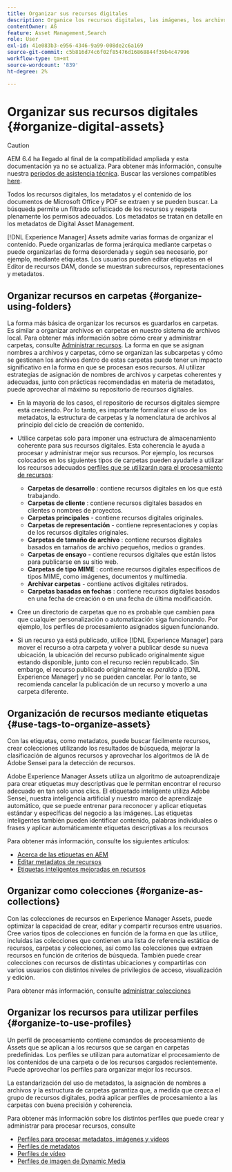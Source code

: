 ```yaml
---
title: Organizar sus recursos digitales
description: Organice los recursos digitales, las imágenes, los archivos, las carpetas, etc. mediante el Experience Manager.
contentOwner: AG
feature: Asset Management,Search
role: User
exl-id: 41e083b3-e956-4346-9a99-008de2c6a169
source-git-commit: c5b816d74c6f02f85476d16868844f39b4c47996
workflow-type: tm+mt
source-wordcount: '839'
ht-degree: 2%

---
```


# Organizar sus recursos digitales {#organize-digital-assets}

>[!CAUTION]
>
>AEM 6.4 ha llegado al final de la compatibilidad ampliada y esta documentación ya no se actualiza. Para obtener más información, consulte nuestra [períodos de asistencia técnica](https://helpx.adobe.com/es/support/programs/eol-matrix.html). Buscar las versiones compatibles [here](https://experienceleague.adobe.com/docs/).

Todos los recursos digitales, los metadatos y el contenido de los documentos de Microsoft Office y PDF se extraen y se pueden buscar. La búsqueda permite un filtrado sofisticado de los recursos y respeta plenamente los permisos adecuados. Los metadatos se tratan en detalle en los metadatos de Digital Asset Management.

[!DNL Experience Manager] Assets admite varias formas de organizar el contenido. Puede organizarlas de forma jerárquica mediante carpetas o puede organizarlas de forma desordenada y según sea necesario, por ejemplo, mediante etiquetas. Los usuarios pueden editar etiquetas en el Editor de recursos DAM, donde se muestran subrecursos, representaciones y metadatos.

## Organizar recursos en carpetas {#organize-using-folders}

La forma más básica de organizar los recursos es guardarlos en carpetas. Es similar a organizar archivos en carpetas en nuestro sistema de archivos local. Para obtener más información sobre cómo crear y administrar carpetas, consulte [Administrar recursos](managing-assets-touch-ui.md). La forma en que se asignan nombres a archivos y carpetas, cómo se organizan las subcarpetas y cómo se gestionan los archivos dentro de estas carpetas puede tener un impacto significativo en la forma en que se procesan esos recursos. Al utilizar estrategias de asignación de nombres de archivos y carpetas coherentes y adecuadas, junto con prácticas recomendadas en materia de metadatos, puede aprovechar al máximo su repositorio de recursos digitales.

* En la mayoría de los casos, el repositorio de recursos digitales siempre está creciendo. Por lo tanto, es importante formalizar el uso de los metadatos, la estructura de carpetas y la nomenclatura de archivos al principio del ciclo de creación de contenido.
* Utilice carpetas solo para imponer una estructura de almacenamiento coherente para sus recursos digitales. Esta coherencia le ayuda a procesar y administrar mejor sus recursos. Por ejemplo, los recursos colocados en los siguientes tipos de carpetas pueden ayudarle a utilizar los recursos adecuados [perfiles que se utilizarán para el procesamiento de recursos](processing-profiles.md):

   * **Carpetas de desarrollo** : contiene recursos digitales en los que está trabajando.
   * **Carpetas de cliente** : contiene recursos digitales basados en clientes o nombres de proyectos.
   * **Carpetas principales** - contiene recursos digitales originales.
   * **Carpetas de representación** - contiene representaciones y copias de los recursos digitales originales.
   * **Carpetas de tamaño de archivo** : contiene recursos digitales basados en tamaños de archivo pequeños, medios o grandes.
   * **Carpetas de ensayo** - contiene recursos digitales que están listos para publicarse en su sitio web.
   * **Carpetas de tipo MIME** : contiene recursos digitales específicos de tipos MIME, como imágenes, documentos y multimedia.
   * **Archivar carpetas** - contiene activos digitales retirados.
   * **Carpetas basadas en fechas** : contiene recursos digitales basados en una fecha de creación o en una fecha de última modificación.

* Cree un directorio de carpetas que no es probable que cambien para que cualquier personalización o automatización siga funcionando. Por ejemplo, los perfiles de procesamiento asignados siguen funcionando.
* Si un recurso ya está publicado, utilice [!DNL Experience Manager] para mover el recurso a otra carpeta y volver a publicar desde su nueva ubicación, la ubicación del recurso publicado originalmente sigue estando disponible, junto con el recurso recién republicado. Sin embargo, el recurso publicado originalmente es *perdido* a [!DNL Experience Manager] y no se pueden cancelar. Por lo tanto, se recomienda cancelar la publicación de un recurso y moverlo a una carpeta diferente.

## Organización de recursos mediante etiquetas {#use-tags-to-organize-assets}

Con las etiquetas, como metadatos, puede buscar fácilmente recursos, crear colecciones utilizando los resultados de búsqueda, mejorar la clasificación de algunos recursos y aprovechar los algoritmos de IA de Adobe Sensei para la detección de recursos.

Adobe Experience Manager Assets utiliza un algoritmo de autoaprendizaje para crear etiquetas muy descriptivas que le permitan encontrar el recurso adecuado en tan solo unos clics. El etiquetado inteligente utiliza Adobe Sensei, nuestra inteligencia artificial y nuestro marco de aprendizaje automático, que se puede entrenar para reconocer y aplicar etiquetas estándar y específicas del negocio a las imágenes. Las etiquetas inteligentes también pueden identificar contenido, palabras individuales o frases y aplicar automáticamente etiquetas descriptivas a los recursos

Para obtener más información, consulte los siguientes artículos:

* [Acerca de las etiquetas en AEM](/help/sites-authoring/tags.md)
* [Editar metadatos de recursos](meta-edit.md)
* [Etiquetas inteligentes mejoradas en recursos](enhanced-smart-tags.md)

## Organizar como colecciones {#organize-as-collections}

Con las colecciones de recursos en Experience Manager Assets, puede optimizar la capacidad de crear, editar y compartir recursos entre usuarios. Cree varios tipos de colecciones en función de la forma en que las utilice, incluidas las colecciones que contienen una lista de referencia estática de recursos, carpetas y colecciones, así como las colecciones que extraen recursos en función de criterios de búsqueda.  También puede crear colecciones con recursos de distintas ubicaciones y compartirlas con varios usuarios con distintos niveles de privilegios de acceso, visualización y edición.

Para obtener más información, consulte [administrar colecciones](managing-collections-touch-ui.md)

<!-- TBD items: add screenshots where applicable
Any hints/recommendations of when to use what method of organizing? Some examples of how organizing helps towards a better taxonomy and improved content velocity.
Add back links to blog posts by marketing?
-->

## Organizar los recursos para utilizar perfiles {#organize-to-use-profiles}

Un perfil de procesamiento contiene comandos de procesamiento de Assets que se aplican a los recursos que se cargan en carpetas predefinidas. Los perfiles se utilizan para automatizar el procesamiento de los contenidos de una carpeta o de los recursos cargados recientemente. Puede aprovechar los perfiles para organizar mejor los recursos.

La estandarización del uso de metadatos, la asignación de nombres a archivos y la estructura de carpetas garantiza que, a medida que crezca el grupo de recursos digitales, podrá aplicar perfiles de procesamiento a las carpetas con buena precisión y coherencia.

Para obtener más información sobre los distintos perfiles que puede crear y administrar para procesar recursos, consulte

* [Perfiles para procesar metadatos, imágenes y vídeos](processing-profiles.md)
* [Perfiles de metadatos](metadata-profiles.md)
* [Perfiles de vídeo](video-profiles.md)
* [Perfiles de imagen de Dynamic Media](image-profiles.md)

